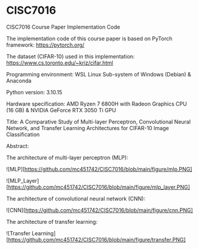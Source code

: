 # CISC7016
CISC7016 Course Paper Implementation Code

The implementation code of this course paper is based on PyTorch framework: https://pytorch.org/

The dataset (CIFAR-10) used in this implementation: https://www.cs.toronto.edu/~kriz/cifar.html

Programming environment: WSL Linux Sub-system of Windows (Debian) & Anaconda

Python version: 3.10.15

Hardware specification: AMD Ryzen 7 6800H with Radeon Graphics CPU (16 GB) & NVIDIA GeForce RTX 3050 Ti GPU

Title: A Comparative Study of Multi-layer Perceptron, Convolutional Neural Network, and Transfer Learning Architectures for CIFAR-10 Image Classification

Abstract:

The architecture of multi-layer perceptron (MLP):

![MLP][https://github.com/mc451742/CISC7016/blob/main/figure/mlp.PNG]

![MLP_Layer][https://github.com/mc451742/CISC7016/blob/main/figure/mlp_layer.PNG]

The architecture of convolutional neural network (CNN):

![CNN][https://github.com/mc451742/CISC7016/blob/main/figure/cnn.PNG]

The architecture of transfer learning:

![Transfer Learning][https://github.com/mc451742/CISC7016/blob/main/figure/transfer.PNG]
